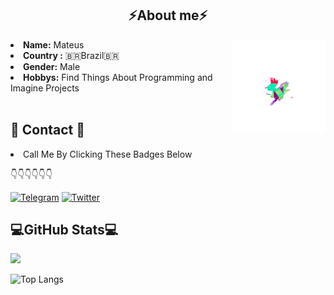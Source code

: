 

<h2 align="center">  ⚡About me⚡ </h2>
<img height=150 src="1630601275715.png" align="right">
<li>
<b>Name:</b> Mateus </li>
<li>
<b>Country :</b> 🇧🇷Brazil🇧🇷
</li>


<li>
<b>Gender:</b> Male
</li>
<li>
<b>Hobbys:</b> Find Things About Programming and Imagine Projects
</li>
<br>




## 📱 Contact 📱

<li>
Call Me By Clicking These Badges Below
</li>

👇👇👇👇👇👇


[![Telegram](https://img.shields.io/badge/Nerdiin-2CA5E0?style=for-the-badge&logo=telegram&logoColor=white)](https://t.me/Nerdiin)
[![Twitter](https://img.shields.io/badge/nerdiin1-%231DA1F2.svg?style=for-the-badge&logo=Twitter&logoColor=white)](https://twitter.com/nerdiin1)

## 💻GitHub Stats💻

<a href="">
  <img align="centre" src="https://github-readme-stats.vercel.app/api?username=Nerdiin&count_private=true&include_all_commits=true&show_icons=true&title_color=007bff&text_color=e7e7e7&icon_color=007bff&bg_color=171c28" />
<a />
  
![Top Langs](https://github-readme-stats.vercel.app/api/top-langs/?username=Nerdiin&layout=compact&title_color=007bff&text_color=e7e7e7&icon_color=007bff&bg_color=171c28)








 
